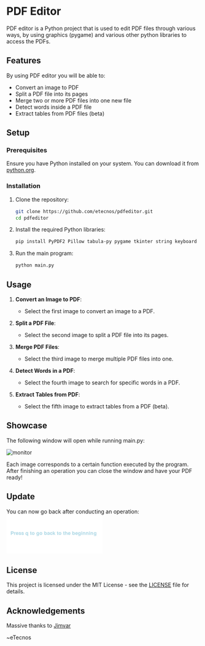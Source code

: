 # PDF Editor

PDF editor is a Python project that is used to edit PDF files through various ways, by using graphics (pygame) and various other python libraries to access the PDFs.

## Features

By using PDF editor you will be able to:
- Convert an image to PDF
- Split a PDF file into its pages
- Merge two or more PDF files into one new file
- Detect words inside a PDF file
- Extract tables from PDF files (beta)

## Setup

### Prerequisites

Ensure you have Python installed on your system. You can download it from [python.org](https://www.python.org/).

### Installation

1. Clone the repository:
    ```sh
    git clone https://github.com/etecnos/pdfeditor.git
    cd pdfeditor
    ```

2. Install the required Python libraries:
    ```sh
    pip install PyPDF2 Pillow tabula-py pygame tkinter string keyboard
    ```

3. Run the main program:
    ```sh
    python main.py
    ```

## Usage

1. **Convert an Image to PDF**:
    - Select the first image to convert an image to a PDF.

2. **Split a PDF File**:
    - Select the second image to split a PDF file into its pages.

3. **Merge PDF Files**:
    - Select the third image to merge multiple PDF files into one.

4. **Detect Words in a PDF**:
    - Select the fourth image to search for specific words in a PDF.

5. **Extract Tables from PDF**:
    - Select the fifth image to extract tables from a PDF (beta).

## Showcase

The following window will open while running main.py:

![monitor](https://github.com/etecnos/pdfeditor/blob/main/output/monitor.png?raw=true)

Each image corresponds to a certain function executed by the program. After finishing an operation you can close the window and have your PDF ready!

## Update
You can now go back after conducting an operation:
![back](https://github.com/etecnos/pdfeditor/blob/main/output/back.png?raw=true)

## License

This project is licensed under the MIT License - see the [LICENSE](LICENSE) file for details.

## Acknowledgements

Massive thanks to [Jimvar](https://github.com/Jimvar)

~eTecnos
